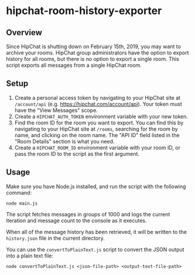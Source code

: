 # hipchat-room-history-exporter

## Overview

Since HipChat is shutting down on February 15th, 2019, you may want to archive
your rooms. HipChat group administrators have the option to export history for
all rooms, but there is no option to export a single room. This script exports
all messages from a single HipChat room.

## Setup

1. Create a personal access token by navigating to your HipChat site at
   `/account/api` (e.g. <https://hipchat.com/account/api>). Your token must have
   the "View Messages" scope.
2. Create a `HIPCHAT_AUTH_TOKEN` environment variable with your new token.
3. Find the room ID for the room you want to export. You can find this by
   navigating to your HipChat site at `/rooms`, searching for the room by name,
   and clicking on the room name. The "API ID" field listed in the "Room Details"
   section is what you need.
4. Create a `HIPCHAT_ROOM_ID` environment variable with your room ID, or pass
   the room ID to the script as the first argument.

## Usage

Make sure you have Node.js installed, and run the script with the following
command:

```
node main.js
```

The script fetches messages in groups of 1000 and logs the current iteration and
message count to the console as it executes.

When all of the message history has been retrieved, it will be written to the
`history.json` file in the current directory.

You can use the `convertToPlainText.js` script to convert the JSON output into
a plain text file:

```
node convertToPlainText.js <json-file-path> <output-text-file-path>
```
